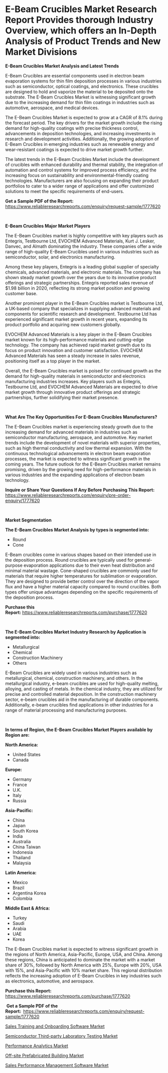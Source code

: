 <p><h1>E-Beam Crucibles Market Research Report Provides thorough Industry Overview, which offers an In-Depth Analysis of Product Trends and New Market Divisions</h1></p><p><strong>E-Beam Crucibles Market Analysis and Latest Trends</strong></p>
<p><p>E-Beam Crucibles are essential components used in electron beam evaporation systems for thin film deposition processes in various industries such as semiconductor, optical coatings, and electronics. These crucibles are designed to hold and vaporize the material to be deposited onto the substrate. The E-Beam Crucibles Market is witnessing significant growth due to the increasing demand for thin film coatings in industries such as automotive, aerospace, and medical devices.</p><p>The E-Beam Crucibles Market is expected to grow at a CAGR of 8.1% during the forecast period. The key drivers for the market growth include the rising demand for high-quality coatings with precise thickness control, advancements in deposition technologies, and increasing investments in research and development activities. Additionally, the growing adoption of E-Beam Crucibles in emerging industries such as renewable energy and wear-resistant coatings is expected to drive market growth further.</p><p>The latest trends in the E-Beam Crucibles Market include the development of crucibles with enhanced durability and thermal stability, the integration of automation and control systems for improved process efficiency, and the increasing focus on sustainability and environmental-friendly coating technologies. Manufacturers are also focusing on expanding their product portfolios to cater to a wider range of applications and offer customized solutions to meet the specific requirements of end-users.</p></p>
<p><strong>Get a Sample PDF of the Report:&nbsp;</strong> <a href="https://www.reliableresearchreports.com/enquiry/request-sample/1777620">https://www.reliableresearchreports.com/enquiry/request-sample/1777620</a></p>
<p>&nbsp;</p>
<p><strong>E-Beam Crucibles Major Market Players</strong></p>
<p><p>The E-Beam Crucibles market is highly competitive with key players such as Entegris, Testbourne Ltd, EVOCHEM Advanced Materials, Kurt J. Lesker, Danvec, and Almath dominating the industry. These companies offer a wide range of high-quality E-Beam Crucibles used in various industries such as semiconductor, solar, and electronics manufacturing.</p><p>Among these key players, Entegris is a leading global supplier of specialty chemicals, advanced materials, and electronic materials. The company has shown steady market growth over the years due to its innovative product offerings and strategic partnerships. Entegris reported sales revenue of $1.98 billion in 2020, reflecting its strong market position and growing customer base.</p><p>Another prominent player in the E-Beam Crucibles market is Testbourne Ltd, a UK-based company that specializes in supplying advanced materials and components for scientific research and development. Testbourne Ltd has experienced significant market growth in recent years, expanding its product portfolio and acquiring new customers globally.</p><p>EVOCHEM Advanced Materials is a key player in the E-Beam Crucibles market known for its high-performance materials and cutting-edge technology. The company has achieved rapid market growth due to its focus on product innovation and customer satisfaction. EVOCHEM Advanced Materials has seen a steady increase in sales revenue, positioning itself as a top player in the market.</p><p>Overall, the E-Beam Crucibles market is poised for continued growth as the demand for high-quality materials in semiconductor and electronics manufacturing industries increases. Key players such as Entegris, Testbourne Ltd, and EVOCHEM Advanced Materials are expected to drive market growth through innovative product offerings and strategic partnerships, further solidifying their market presence.</p></p>
<p>&nbsp;</p>
<p><strong>What Are The Key Opportunities For E-Beam Crucibles Manufacturers?</strong></p>
<p><p>The E-Beam Crucibles market is experiencing steady growth due to the increasing demand for advanced materials in industries such as semiconductor manufacturing, aerospace, and automotive. Key market trends include the development of novel materials with superior properties, such as high thermal conductivity and low thermal expansion. With the continuous technological advancements in electron beam evaporation processes, the market is expected to witness significant growth in the coming years. The future outlook for the E-Beam Crucibles market remains promising, driven by the growing need for high-performance materials in various industries and the expanding applications of electron beam technology.</p></p>
<p><strong>Inquire or Share Your Questions If Any Before Purchasing This Report:</strong> <a href="https://www.reliableresearchreports.com/enquiry/pre-order-enquiry/1777620">https://www.reliableresearchreports.com/enquiry/pre-order-enquiry/1777620</a></p>
<p>&nbsp;</p>
<p><strong>Market Segmentation</strong></p>
<p><strong>The E-Beam Crucibles Market Analysis by types is segmented into:</strong></p>
<p><ul><li>Round</li><li>Cone</li></ul></p>
<p><p>E-Beam crucibles come in various shapes based on their intended use in the deposition process. Round crucibles are typically used for general-purpose evaporation applications due to their even heat distribution and minimal material wastage. Cone-shaped crucibles are commonly used for materials that require higher temperatures for sublimation or evaporation. They are designed to provide better control over the direction of the vapor flux and have a higher material capacity compared to round crucibles. Both types offer unique advantages depending on the specific requirements of the deposition process.</p></p>
<p><strong>Purchase this Report:&nbsp;</strong><a href="https://www.reliableresearchreports.com/purchase/1777620">https://www.reliableresearchreports.com/purchase/1777620</a></p>
<p>&nbsp;</p>
<p><strong>The E-Beam Crucibles Market Industry Research by Application is segmented into:</strong></p>
<p><ul><li>Metallurgical</li><li>Chemical</li><li>Construction Machinery</li><li>Others</li></ul></p>
<p><p>E-Beam Crucibles are widely used in various industries such as metallurgical, chemical, construction machinery, and others. In the metallurgical industry, e-beam crucibles are used for high-quality melting, alloying, and casting of metals. In the chemical industry, they are utilized for precise and controlled material deposition. In the construction machinery sector, e-beam crucibles aid in the manufacturing of durable components. Additionally, e-beam crucibles find applications in other industries for a range of material processing and manufacturing purposes.</p></p>
<p>&nbsp;</p>
<p><strong>In terms of Region, the E-Beam Crucibles Market Players available by Region are:</strong></p>
<p>
    <p> <strong> North America: </strong>
        <ul>
            <li>United States</li>
            <li>Canada</li>
        </ul>
        </p> 
    <p> <strong> Europe: </strong>
        <ul>
            <li>Germany</li>
            <li>France</li>
            <li>U.K.</li>
            <li>Italy</li>
            <li>Russia</li>
        </ul>
        </p> 
    <p> <strong> Asia-Pacific: </strong>
        <ul>
            <li>China</li>
            <li>Japan</li>
            <li>South Korea</li>
            <li>India</li>
            <li>Australia</li>
            <li>China Taiwan</li>
            <li>Indonesia</li>
            <li>Thailand</li>
            <li>Malaysia</li>
        </ul>
        </p> 
    <p> <strong> Latin America: </strong>
        <ul>
            <li>Mexico</li>
            <li>Brazil</li>
            <li>Argentina Korea</li>
            <li>Colombia</li>
        </ul>
        </p> 
    <p> <strong> Middle East & Africa: </strong>
        <ul>
            <li>Turkey</li>
            <li>Saudi</li>
            <li>Arabia</li>
            <li>UAE</li>
            <li>Korea</li>
        </ul>
    </p>
    </p>
<p><p>The E-Beam Crucibles market is expected to witness significant growth in the regions of North America, Asia-Pacific, Europe, USA, and China. Among these regions, China is anticipated to dominate the market with a market share of 30%, followed by North America with 25%, Europe with 20%, USA with 15%, and Asia-Pacific with 10% market share. This regional distribution reflects the increasing adoption of E-Beam Crucibles in key industries such as electronics, automotive, and aerospace.</p></p>
<p><strong>Purchase this Report: </strong><a href="https://www.reliableresearchreports.com/purchase/1777620">https://www.reliableresearchreports.com/purchase/1777620</a></p>
<p>&nbsp;<strong>Get a Sample PDF of the Report:&nbsp;&nbsp;</strong><a href="https://www.reliableresearchreports.com/enquiry/request-sample/1777620">https://www.reliableresearchreports.com/enquiry/request-sample/1777620</a></p>
<p><strong></strong></p>
<p><p><a href="https://medium.com/@kavonhansen/sales-training-and-onboarding-software-market-outlook-industry-overview-and-forecast-2024-to-ff84c0ced99e">Sales Training and Onboarding Software Market</a></p><p><a href="https://github.com/markusgodoy/Market-Research-Report-List-2/blob/main/semiconductor-third-party-laboratory-testing-market.md">Semiconductor Third-party Laboratory Testing Market</a></p><p><a href="https://medium.com/@karleeprice2004/performance-analytics-market-trends-forecast-and-competitive-analysis-to-2031-e0a6504a6e5f">Performance Analytics Market</a></p><p><a href="https://github.com/luckyshygirl/Market-Research-Report-List-3/blob/main/off-site-prefabricated-building-market.md">Off-site Prefabricated Building Market</a></p><p><a href="https://medium.com/@kavonhansen/sales-performance-management-software-market-analysis-its-cagr-market-segmentation-and-global-04fe51726d9f">Sales Performance Management Software Market</a></p></p>